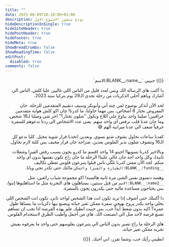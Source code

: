 ```yaml
---
title: ""
date: 2025-08-09T18:10:00+03:00
description: نوذج منشور الاسبوع الاول
hideDescriptionInSingle: true
hideSiteHeader: true
hidePostHeader: true
hideFooter: true
hideMeta: true
ShowBreadCrumbs: false
ShowReadingTime: false
editPost:
  disabled: true
comments: false
---
```

<div dir="rtl">
{{<fillableText id="29dc-trip-donation-request-msg-2023-ar">}}
حبيبي `__BLANK__:name:الاسم`

دا أكتب هاي الرسالة الك وبس لعدد قليل من الناس اللي غاليين عليا كلش. الناس الي أشارك وياهم أحلى الذكريات من رحلة تحدي الـ29 يوم بتركيا سنة 2023.

لحد الآن أتذكر بوضوح لمن چنة أني وأبوبكر وسيف دنقييم المتقدمين للرحلة. جان المفروض نختار 8 أشخاص، بس مهما حاولنا، ما كدرنا! چان اكو كلش هواية متقدمين خرافيين! ضلينا واحد يباوع على اللاخ ونكول "شلون نختار؟" اخر شي وصلنا لـ16 شخص، وما جان عدنا قلب نرفض أي واحد منهم. يعني عدد الاشخاص الي ردنا ندعوهم للسفرة جرفياً ضعف الي عدنا ميزانية الهم 😅

كعدنا ساعات نحاول نشوف شنو نسوي. وبعدين اتخذنا قرار شوية مخبل. كلنا ندعو كل الـ16 ونشوف شلون ندبر الفلوس بعدين. صراحة جان قرار مخيف بس كلنة لازم نحاول.

وبالاخير كدرنا نسويها! اجيتو 14 واحد (قسم ما كدرو يجون بسبب رفض الفيزا وشغلات ثانية)، وكل واحد اجة جان غالي علينا! الرحلة ما جان راح تكون نفسها بدون أي واحد منكم. لحد الآن ممتن كدرنا نلگي ناس قبلوا يتبرعون فلوس تغطي تكاليف `__BLANK__:funding:الطيارة والفيزا والسكن` مالتك حتى تكدر تجي ويانا.

وهسة دنسوي نفس الشي مرة ثانية هالسنة! اكو مجموعة شباب رائعين، مثل `__BLANK__:name2:الاسم` من قبل سنتين، يستاهلون هاي التجربة مثل ما استاهلتوها إنتوا، بس يحتاجون مساعدة مالية حتى يكدرون يجون بالسفرة.

دا أكتبلك حتى أشوف إذا تريد تكون انت هذا الشخص لواحد ثاني، تكون انت الشخص اللي يخلي واحد يكدر يروح بهيجي سفرة ممكن تغير حياته ويصنع بيها ذكريات ما ينساها طول عمرة؟ اكيد بدون ضغط أبداً حب، بس حبيت انطيك علم بهذه الفرصة اذا تحب ان تساهم تصنع فرصة لاحد مثل الي انصنعت الك. هاي من أجمل وأطيب الطرق لاستخدام الفلوس.

هاي الرحلة ما راح تصير بدون الناس الي يتبرعون بفلوسهم حتى واحد ما يعرفوه يعيش تجربة ممكن تغير حياته.

انطيني رأيك حب، وشما تقرر، اني أحبك.
{{</fillableText>}}
</div>
